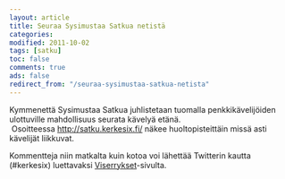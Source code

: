 ```yaml
--- 
layout: article 
title: Seuraa Sysimustaa Satkua netistä 
categories: 
modified: 2011-10-02 
tags: [satku]
toc: false 
comments: true 
ads: false 
redirect_from: "/seuraa-sysimustaa-satkua-netista" 
--- 
```


Kymmenettä Sysimustaa Satkua juhlistetaan tuomalla penkkikävelijöiden
ulottuville mahdollisuus seurata kävelyä etänä.
 Osoitteessa <http://satku.kerkesix.fi/> näkee huoltopisteittäin missä
asti kävelijät liikkuvat.

Kommentteja niin matkalta kuin kotoa voi lähettää Twitterin kautta
(\#kerkesix) luettavaksi
[Viserrykset](http://satku.kerkesix.fi/satkux/Tweet)-sivulta. 

